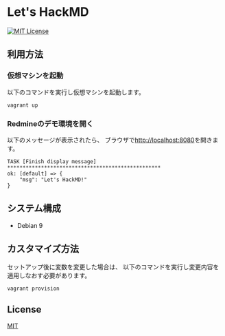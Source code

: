 # Let's HackMD

[![MIT License](http://img.shields.io/badge/license-MIT-blue.svg?style=flat)](LICENSE)

## 利用方法

### 仮想マシンを起動

以下のコマンドを実行し仮想マシンを起動します。

```shell
vagrant up
```

### Redmineのデモ環境を開く

以下のメッセージが表示されたら、
ブラウザで[http://localhost:8080](http://localhost:8080)を開きます。

```shell
TASK [Finish display message] **************************************************
ok: [default] => {
    "msg": "Let's HackMD!"
}
```

## システム構成

* Debian 9

## カスタマイズ方法

セットアップ後に変数を変更した場合は、
以下のコマンドを実行し変更内容を適用しなおす必要があります。

```shell
vagrant provision
```

## License

[MIT](LICENSE)
